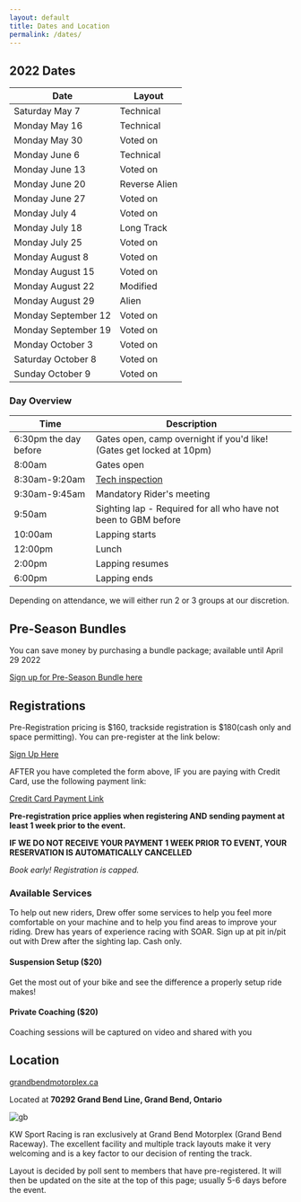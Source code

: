 ```yaml
---
layout: default
title: Dates and Location
permalink: /dates/
---
```


## 2022 Dates

| Date                | Layout               |
|---------------------|----------------------|
| Saturday May 7      |Technical             |
| Monday May 16       |Technical             |
| Monday May 30       |Voted on              |
| Monday June 6       |Technical             |
| Monday June 13      |Voted on              |
| Monday June 20      |Reverse Alien         |
| Monday June 27      |Voted on              |
| Monday July 4       |Voted on              |
| Monday July 18      |Long Track            |
| Monday July 25      |Voted on              |
| Monday August 8     |Voted on              |
| Monday August 15    |Voted on              |
| Monday August 22    |Modified              |
| Monday August 29    |Alien                 |
| Monday September 12 |Voted on              |
| Monday September 19 |Voted on              |
| Monday October 3    |Voted on              |
| Saturday October 8  |Voted on              |
| Sunday October 9    |Voted on              |




### Day Overview

| Time                  | Description                                                                  |
|-----------------------|------------------------------------------------------------------------------|
| 6:30pm the day before | Gates open, camp overnight if you'd like! (Gates get locked at 10pm)         |
| 8:00am                | Gates open                                                                   |
| 8:30am-9:20am         | [Tech inspection](/rules/)                                                   |
| 9:30am-9:45am         | Mandatory Rider's meeting                                                    |
| 9:50am                | Sighting lap - Required for all who have not been to GBM before              |
| 10:00am               | Lapping starts                                                               |
| 12:00pm               | Lunch                                                                        |
| 2:00pm                | Lapping resumes                                                              |
| 6:00pm                | Lapping ends                                                                 |

Depending on attendance, we will either run 2 or 3 groups at our discretion.


## Pre-Season Bundles
You can save money by purchasing a bundle package; available until April 29 2022

[Sign up for Pre-Season Bundle here](https://forms.gle/EfQjXFGG7cZLdTNQA)

## Registrations
Pre-Registration pricing is $160, trackside registration is $180(cash only and space permitting).
You can pre-register at the link below:

[Sign Up Here](https://docs.google.com/forms/d/e/1FAIpQLScdUyBLHJXUJ3dOnGgL6Ry43QloMiEpHzTevDPDu1f5sZiz9A/viewform?usp=sf_link)

AFTER you have completed the form above, IF you are paying with Credit Card, use the following payment link:

[Credit Card Payment Link](https://google.ca)

**Pre-registration price applies when registering AND sending payment at least 1 week prior to the event.**

**IF WE DO NOT RECEIVE YOUR PAYMENT 1 WEEK PRIOR TO EVENT, YOUR RESERVATION IS AUTOMATICALLY CANCELLED**

*Book early! Registration is capped.*



### Available Services

To help out new riders, Drew offer some services to help you feel more comfortable on your machine and to help you find areas to improve your riding. Drew has years of experience racing with SOAR. Sign up at pit in/pit out with Drew after the sighting lap. Cash only.

#### Suspension Setup ($20)
Get the most out of your bike and see the difference a properly setup ride makes!

#### Private Coaching ($20)
Coaching sessions will be captured on video and shared with you



## Location

[grandbendmotorplex.ca](http://www.grandbendmotorplex.ca/grand-bend-raceway/)

Located at **70292 Grand Bend Line, Grand Bend, Ontario**

![gb](/img/raceway.jpg)

KW Sport Racing is ran exclusively at Grand Bend Motorplex (Grand Bend Raceway). The excellent facility and multiple track layouts make it very welcoming and is a key factor to our decision of renting the track.

Layout is decided by poll sent to members that have pre-registered. It will then be updated on the site at the top of this page; usually 5-6 days before the event.
